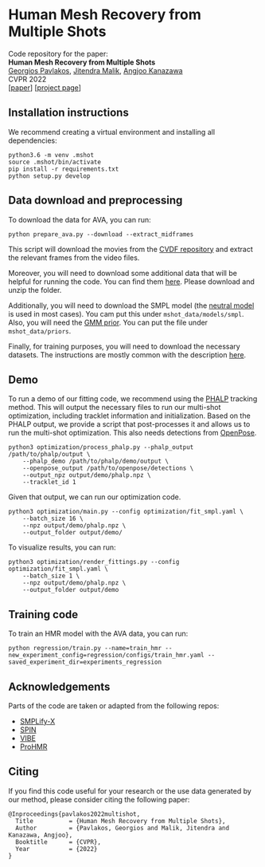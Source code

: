 # Human Mesh Recovery from Multiple Shots
Code repository for the paper:  
**Human Mesh Recovery from Multiple Shots**  
[Georgios Pavlakos](https://geopavlakos.github.io/), [Jitendra Malik](https://people.eecs.berkeley.edu/~malik/), [Angjoo Kanazawa](http://people.eecs.berkeley.edu/~kanazawa/)  
CVPR 2022  
[[paper](http://arxiv.org/abs/2012.09843)] [[project page](https://geopavlakos.github.io/multishot/)]


## Installation instructions

We recommend creating a virtual environment and installing all dependencies:
```
python3.6 -m venv .mshot
source .mshot/bin/activate
pip install -r requirements.txt
python setup.py develop
```


## Data download and preprocessing

To download the data for AVA, you can run:
```
python prepare_ava.py --download --extract_midframes
```
This script will download the movies from the [CVDF repository](https://github.com/cvdfoundation/ava-dataset) and extract the relevant frames from the video files.

Moreover, you will need to download some additional data that will be helpful for running the code. You can find them [here](https://drive.google.com/file/d/11_X3N9nj0-PcF5FNUIMt-7VI3ONqVsUf/view?usp=sharing). Please download and unzip the folder.

Additionally, you will need to download the SMPL model (the [neutral model](http://smplify.is.tue.mpg.de/) is used in most cases). You cam put this under `mshot_data/models/smpl`. Also, you will need the [GMM prior](http://smplify.is.tue.mpg.de/). You can put the file under `mshot_data/priors`.

Finally, for training purposes, you will need to download the necessary datasets. The instructions are mostly common with the description [here](https://github.com/nkolot/ProHMR/tree/master/dataset_preprocessing).


## Demo

To run a demo of our fitting code, we recommend using the [PHALP](http://people.eecs.berkeley.edu/~jathushan/PHALP/) tracking method. This will output the necessary files to run our multi-shot optimization, including tracklet information and initialization. Based on the PHALP output, we provide a script that post-processes it and allows us to run the multi-shot optimization. This also needs detections from [OpenPose](https://github.com/CMU-Perceptual-Computing-Lab/openpose).

```
python3 optimization/process_phalp.py --phalp_output /path/to/phalp/output \
    --phalp_demo /path/to/phalp/demo/output \
    --openpose_output /path/to/openpose/detections \
    --output_npz output/demo/phalp.npz \
    --tracklet_id 1
```

Given that output, we can run our optimization code.

```
python3 optimization/main.py --config optimization/fit_smpl.yaml \
    --batch_size 16 \
    --npz output/demo/phalp.npz \
    --output_folder output/demo/
```

To visualize results, you can run:

```
python3 optimization/render_fittings.py --config optimization/fit_smpl.yaml \
    --batch_size 1 \
    --npz output/demo/phalp.npz \
    --output_folder output/demo
```


## Training code

To train an HMR model with the AVA data, you can run:

```
python regression/train.py --name=train_hmr --new_experiment_config=regression/configs/train_hmr.yaml --saved_experiment_dir=experiments_regression
```


## Acknowledgements

Parts of the code are taken or adapted from the following repos:
- [SMPLify-X](https://github.com/vchoutas/smplify-x)
- [SPIN](https://github.com/nkolot/SPIN)
- [VIBE](https://github.com/mkocabas/VIBE)
- [ProHMR](https://github.com/nkolot/ProHMR)


## Citing

If you find this code useful for your research or the use data generated by our method, please consider citing the following paper:

    @Inproceedings{pavlakos2022multishot,
      Title          = {Human Mesh Recovery from Multiple Shots},
      Author         = {Pavlakos, Georgios and Malik, Jitendra and Kanazawa, Angjoo},
      Booktitle      = {CVPR},
      Year           = {2022}
    }
